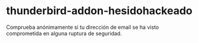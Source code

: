 # thunderbird-addon-hesidohackeado
Comprueba anónimamente si tu dirección de email se ha visto comprometida en alguna ruptura de seguridad.
